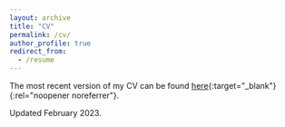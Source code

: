 ```yaml
---
layout: archive
title: "CV"
permalink: /cv/
author_profile: true
redirect_from:
  - /resume
---
```




The most recent version of my CV can be found [here](https://www.dropbox.com/s/mbub1axxok7gpvb/Palmer_CV.pdf?dl=0){:target="_blank"}{:rel="noopener noreferrer"}.

Updated February 2023.
